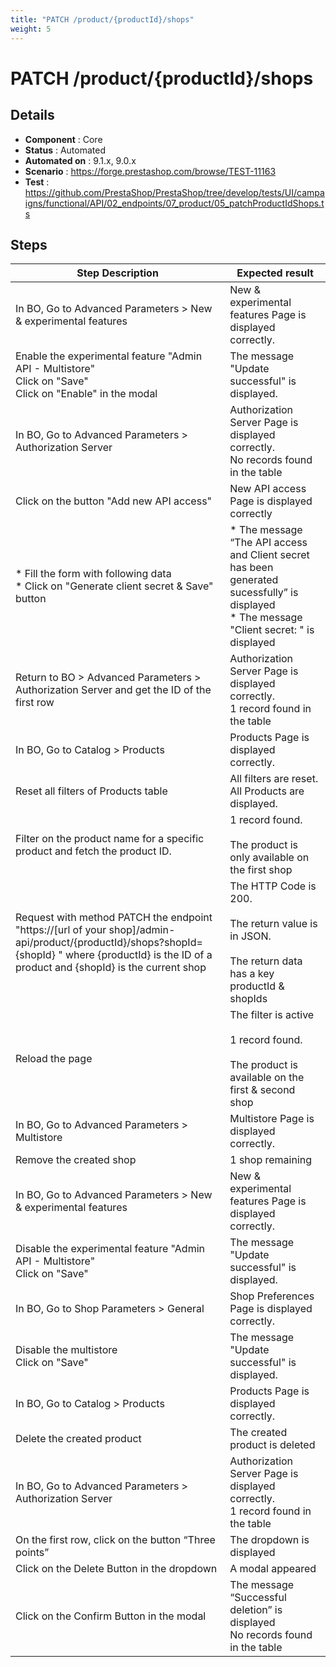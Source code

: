```yaml
---
title: "PATCH /product/{productId}/shops"
weight: 5
---
```


# PATCH /product/{productId}/shops
## Details
* **Component** : Core
* **Status** : Automated
* **Automated on** : 9.1.x, 9.0.x
* **Scenario** : https://forge.prestashop.com/browse/TEST-11163
* **Test** : https://github.com/PrestaShop/PrestaShop/tree/develop/tests/UI/campaigns/functional/API/02_endpoints/07_product/05_patchProductIdShops.ts

## Steps
| Step Description | Expected result |
| ----- | ----- |
| In BO, Go to Advanced Parameters > New & experimental features | New & experimental features Page is displayed correctly. |
| Enable the experimental feature "Admin API - Multistore" <br>Click on "Save"<br>Click on "Enable" in the modal | The message "Update successful" is displayed. |
| In BO, Go to Advanced Parameters > Authorization Server | Authorization Server Page is displayed correctly.<br>No records found in the table |
| Click on the button "Add new API access" | New API access Page is displayed correctly |
| * Fill the form with following data<br> * Click on "Generate client secret & Save" button | * The message “The API access and Client secret has been generated sucessfully” is displayed<br> * The message "Client secret: " is displayed |
| Return to BO > Advanced Parameters > Authorization Server and get the ID of the first row | Authorization Server Page is displayed correctly.<br>1 record found in the table |
| In BO, Go to Catalog > Products | Products Page is displayed correctly. |
| Reset all filters of Products table | All filters are reset. <br>All Products are displayed. |
| Filter on the product name for a specific product and fetch the product ID. | 1 record found.<br><br>The product is only available on the first shop |
| Request with method PATCH the endpoint "https://[url of your shop]/admin-api/product/\{productId}/shops?shopId=\{shopId} " where \{productId} is the ID of a product and \{shopId} is the current shop | The HTTP Code is 200.<br><br>The return value is in JSON.<br><br>The return data has a key productId & shopIds |
| Reload the page | The filter is active<br><br>1 record found.<br><br>The product is available on the first & second shop |
| In BO, Go to Advanced Parameters > Multistore | Multistore Page is displayed correctly. |
| Remove the created shop | 1 shop remaining |
| In BO, Go to Advanced Parameters > New & experimental features | New & experimental features Page is displayed correctly. |
| Disable the experimental feature "Admin API - Multistore" <br>Click on "Save" | The message "Update successful" is displayed. |
| In BO, Go to Shop Parameters > General | Shop Preferences Page is displayed correctly. |
| Disable the multistore<br>Click on "Save" | The message "Update successful" is displayed. |
| In BO, Go to Catalog > Products | Products Page is displayed correctly. |
| Delete the created product | The created product is deleted |
| In BO, Go to Advanced Parameters > Authorization Server | Authorization Server Page is displayed correctly.<br>1 record found in the table |
| On the first row, click on the button “Three points” | The dropdown is displayed |
| Click on the Delete Button in the dropdown | A modal appeared |
| Click on the Confirm Button in the modal | The message “Successful deletion” is displayed<br>No records found in the table |
